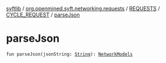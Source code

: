 [syftlib](../../../index.md) / [org.openmined.syft.networking.requests](../../index.md) / [REQUESTS](../index.md) / [CYCLE_REQUEST](index.md) / [parseJson](./parse-json.md)

# parseJson

`fun parseJson(jsonString: `[`String`](https://kotlinlang.org/api/latest/jvm/stdlib/kotlin/-string/index.html)`): `[`NetworkModels`](../../../org.openmined.syft.networking.datamodels/-network-models/index.md)